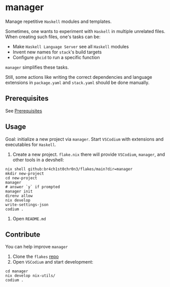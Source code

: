 # manager

Manage repetitive `Haskell` modules and templates.

Sometimes, one wants to experiment with `Haskell` in multiple unrelated files. When creating such files, one's tasks can be:

- Make `Haskell Language Server` see all `Haskell` modules
- Invent new names for `stack`'s build targets
- Configure `ghcid` to run a specific function

`manager` simplifies these tasks.

Still, some actions like writing the correct dependencies and language extensions in `package.yaml` and `stack.yaml` should be done manually.

## Prerequisites

See [Prerequisites](https://github.com/br4ch1st0chr0n3/flakes#prerequisites)

## Usage

Goal: initialize a new project via `manager`. Start `VSCodium` with extensions and executables for `Haskell`.

1. Create a new project. `flake.nix` there will provide `VSCodium`, `manager`, and other tools in a devshell:

```console
nix shell github:br4ch1st0chr0n3/flakes/main?dir=manager
mkdir new-project
cd new-project
manager
# answer `y` if prompted
manager init
direnv allow
nix develop
write-settings-json
codium .
```

1. Open `README.md`

## Contribute

You can help improve `manager`

1. Clone the `flakes` [repo](https://github.com/br4ch1st0chr0n3/flakes)
1. Open `VSCodium` and start development:

  ```console
  cd manager
  nix develop nix-utils/
  codium .
  ```
